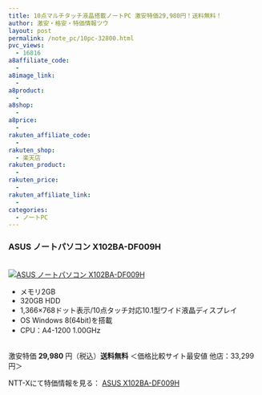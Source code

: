 ```yaml
---
title: 10点マルチタッチ液晶搭載ノートPC 激安特価29,980円！送料無料！
author: 激安・格安・特価情報ツウ
layout: post
permalink: /note_pc/10pc-32800.html
pvc_views:
  - 16816
a8affiliate_code:
  -
a8image_link:
  -
a8product:
  -
a8shop:
  -
a8price:
  -
rakuten_affiliate_code:
  -
rakuten_shop:
  - 楽天店
rakuten_product:
  -
rakuten_price:
  -
rakuten_affiliate_link:
  -
categories:
  - ノートPC
---
```

### ASUS ノートパソコン X102BA-DF009H

<div class="img-bg2 img_L">
  <a href="//px.a8.net/svt/ejp?a8mat=ZYP6S+8IMA3E+S1Q+BWGDT&#038;a8ejpredirect=//nttxstore.jp/_II_QZZ0006165" target="_blank"><br /> <img border="0" alt="ASUS ノートパソコン X102BA-DF009H" src="//i1.wp.com/image.nttxstore.jp/l2_images/Q/QZ/QZZ0006165.jpg?w=120" data-recalc-dims="1" /></a>
</div>

<!--more-->

  * メモリ2GB
  * 320GB HDD
  * 1,366×768ドット表示/10点タッチ対応10.1型ワイド液晶ディスプレイ
  * OS Windows 8(64bit)を搭載
  * CPU：A4-1200 1.00GHz

<br clear="all" />激安特価 <span class="tokka-price"><strong>29,980</strong></span> 円（税込）**送料無料**
＜価格比較サイト最安値 他店：33,299円＞

NTT-Xにて特価情報を見る： <span class="fs150p"><a href="//px.a8.net/svt/ejp?a8mat=ZYP6S+8IMA3E+S1Q+BWGDT&#038;a8ejpredirect=//nttxstore.jp/_II_QZZ0006165" target="_blank">ASUS X102BA-DF009H</a></span>